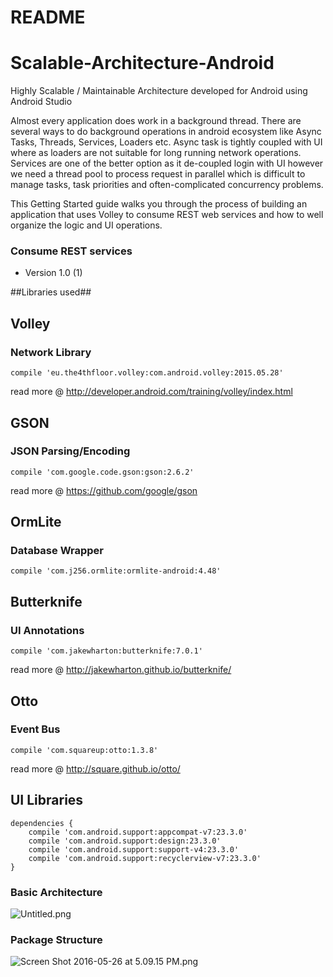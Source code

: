 # README #
# Scalable-Architecture-Android
Highly Scalable / Maintainable Architecture developed for Android using Android Studio

Almost every application does work in a background thread. There are several ways to do background operations in android ecosystem like Async Tasks, Threads, Services, Loaders etc. Async task is tightly coupled with UI where as loaders are not suitable for long running network operations. Services are one of the better option as it de-coupled login with UI however we need a thread pool to process request in parallel which is difficult to manage tasks, task priorities and often-complicated concurrency problems.
 
This Getting Started guide walks you through the process of building an application that uses Volley to consume REST web services and how to well organize the logic and UI operations.

### Consume REST services ###
* Version 1.0 (1)


##Libraries used##
## Volley ##
### Network Library ###
    compile 'eu.the4thfloor.volley:com.android.volley:2015.05.28'
read more @ http://developer.android.com/training/volley/index.html

## GSON ##
### JSON Parsing/Encoding ###
    compile 'com.google.code.gson:gson:2.6.2'
read more @ https://github.com/google/gson

## OrmLite ##
### Database Wrapper ###
    compile 'com.j256.ormlite:ormlite-android:4.48'

## Butterknife ##
### UI Annotations ###
    compile 'com.jakewharton:butterknife:7.0.1'
read more @ http://jakewharton.github.io/butterknife/

## Otto ##
### Event Bus ###
    compile 'com.squareup:otto:1.3.8'
read more @ http://square.github.io/otto/

## UI Libraries ##
    dependencies {
        compile 'com.android.support:appcompat-v7:23.3.0'
        compile 'com.android.support:design:23.3.0'
        compile 'com.android.support:support-v4:23.3.0'
        compile 'com.android.support:recyclerview-v7:23.3.0'
    }

### Basic Architecture ###

![Untitled.png](https://bitbucket.org/repo/ABr46a/images/3409112786-Untitled.png)

### Package Structure ###
![Screen Shot 2016-05-26 at 5.09.15 PM.png](https://bitbucket.org/repo/ABr46a/images/1626837404-Screen%20Shot%202016-05-26%20at%205.09.15%20PM.png)
